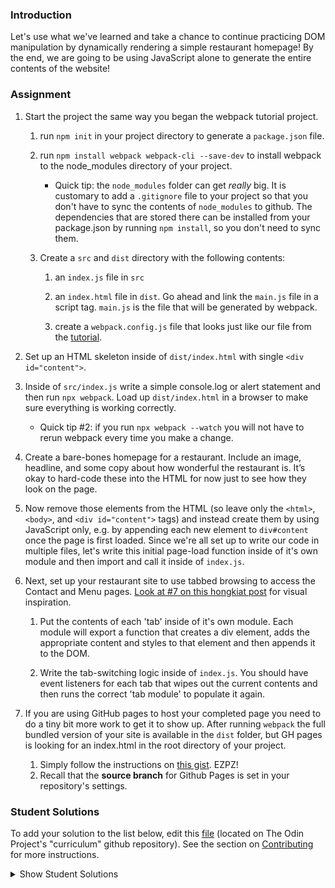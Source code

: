 ### Introduction
Let's use what we've learned and take a chance to continue practicing DOM manipulation by dynamically rendering a simple restaurant homepage! By the end, we are going to be using JavaScript alone to generate the entire contents of the website!

### Assignment

<div class="lesson-content__panel" markdown="1">

1. Start the project the same way you began the webpack tutorial project.
    1. run `npm init` in your project directory to generate a `package.json` file.
    
    1. run `npm install webpack webpack-cli --save-dev` to install webpack to the node_modules directory of your project.
   
        - Quick tip: the `node_modules` folder can get _really_ big. It is customary to   add a `.gitignore` file to your project so that you don't have to sync the contents of `node_modules` to github. The dependencies that are stored there can be installed from your package.json by running `npm install`, so you don't need to sync them.  
      
    1. Create a `src` and `dist` directory with the following contents:
        1. an `index.js` file in `src`
    
        1. an `index.html` file in `dist`. Go ahead and link the `main.js` file in a script tag. `main.js` is the file that will be generated by webpack.
      
        1. create a `webpack.config.js` file that looks just like our file from the [tutorial](https://webpack.js.org/guides/getting-started/#using-a-configuration).
   
1. Set up an HTML skeleton inside of `dist/index.html` with single `<div id="content">`.

1. Inside of `src/index.js` write a simple console.log or alert statement and then run `npx webpack`. Load up `dist/index.html` in a browser to make sure everything is working correctly.

    - Quick tip #2: if you run `npx webpack --watch` you will not have to rerun webpack every time you make a change.
   
1. Create a bare-bones homepage for a restaurant. Include an image, headline, and some copy about how wonderful the restaurant is. It’s okay to hard-code these into the HTML for now just to see how they look on the page.


1. Now remove those elements from the HTML (so leave only the `<html>`, `<body>`, and `<div id="content">` tags) and instead create them by using JavaScript only, e.g. by appending each new element to `div#content` once the page is first loaded. Since we're all set up to write our code in multiple files, let's write this initial page-load function inside of it's own module and then import and call it inside of `index.js`.

1. Next, set up your restaurant site to use tabbed browsing to access the Contact and Menu pages. [Look at #7 on this hongkiat post](http://www.hongkiat.com/blog/50-nice-clean-css-tab-based-navigation-scripts/) for visual inspiration.

    1. Put the contents of each 'tab' inside of it's own module. Each module will export a function that creates a div element, adds the appropriate content and styles to that element and then appends it to the DOM.
   
    1. Write the tab-switching logic inside of `index.js`. You should have event listeners for each tab that wipes out the current contents and then runs the correct 'tab module' to populate it again.
   
1. If you are using GitHub pages to host your completed page you need to do a tiny bit more work to get it to show up. After running `webpack` the full bundled version of your site is available in the `dist` folder, but GH pages is looking for an index.html in the root directory of your project.

    1. Simply follow the instructions on [this gist](https://gist.github.com/cobyism/4730490). EZPZ!
    1. Recall that the __source branch__ for Github Pages is set in your repository's settings.
</div>

### Student Solutions
To add your solution to the list below, edit this [file](https://github.com/TheOdinProject/curriculum/blob/master/javascript/organizing-js/restaurant-project.md) (located on The Odin Project's "curriculum" github repository). See the section on [Contributing](http://github.com/TheOdinProject/curriculum/blob/master/contributing.md) for more instructions.

<details markdown="block">
  <summary> Show Student Solutions </summary>

- Add your solution below this line!
- [Platyphyllum's Solution](https://github.com/marboleda/restaurant) - [View in Browser](https://marboleda.github.io/restaurant/)
- [Alex Cole's Solution](https://github.com/AlexJ-Cole/RestaurantPage) - [View in Browser](https://alexj-cole.github.io/RestaurantPage/)
- [Andres Ruiz's Solution](https://github.com/Andrsrz/restaurant-page) - [View in Browser](https://andrsrz.github.io/restaurant-page/)
- [HeliumAce's Solution](https://github.com/HeliumAce/resto-page-modules) - [View in Browser](https://heliumace.github.io/resto-page-modules/)
- [Andrija Jelenkovic's Solution](https://github.com/Amdrija/restaurantPage) - [View in Browser](https://amdrija.github.io/restaurantPage/)
- [guyroberts21's Solution](https://github.com/guyroberts21/Restaurant-Page) - [View in Browser](https://guyroberts21.github.io/Restaurant-Page/)
- [Chun's Solution](https://github.com/ashchunfai/restaurant-page) - [View in Browser](https://ashchunfai.github.io/restaurant-page/)
- [LenaChestnut's Solution](https://github.com/LenaChestnut/restaurant_page) - [View in Browser](https://lenachestnut.github.io/restaurant_page/)
- [Diane998's Solution](https://github.com/Diane998/restaurant-page) - [View in Browser](https://diane998.github.io/restaurant-page/)
- [Austin's Solution](https://github.com/cudworth/restaurant-page) - [View in Browser](https://cudworth.github.io/restaurant-page/dist/index)
- [Lucio's Solution](https://github.com/JCarlosLucio/restaurant-page) - [View in Browser](https://jcarloslucio.github.io/restaurant-page/)
- [MarcoDSilva's Solution](https://github.com/MarcoDSilva/Restaurant_Page) - [View in Browser](https://marcodsilva.github.io/Restaurant_Page/dist/)
- [Carl D'Oleo-Lundgren's Solution](https://github.com/carldoleolundgren/restaurant-page) - [View in Browser](https://carldoleolundgren.github.io/restaurant-page/)
- [hu-ng's Solution](https://github.com/hu-ng/simple-restaurant) - [View in Browser](https://hu-ng.github.io/simple-restaurant/)
- [Walmart-cashier's Solution](https://github.com/Walmart-cashier/restaurant-page) - [View in Browser](https://walmart-cashier.github.io/restaurant-page/)
- [rlaake's Solution](https://rlaake.github.io/Restaurant-Page/)
- [Zayeer's Solution](https://github.com/Zayeer/restaurant-page) - [View in Browser](https://zayeer.github.io/restaurant-page/#)
- [TunzTunzTunz's Solution](https://github.com/tunztunztunz/restaraunt-exercise) - [View in Browser](https://tunztunztunz.github.io/restaraunt-exercise/)
- [AJMcDee's Solution](github.com/AJMcDee/restaurantExample) - [View in Browser](https://ajmcdee.github.io/restaurantExample/)
- [Lexolf's Solution](https://github.com/lexolf/restaurant-page) - [View in Browser](https://lexolf.github.io/restaurant-page/)
- [Andrea's Solution](https://github.com/fioriandrea/restaurant) - [View in Browser](https://fioriandrea.github.io/restaurant/)
- [Arf65's Solution](https://github.com/arf65/restaurant-homepage) - [View in Browser](https://arf65.github.io/restaurant-homepage/)
- [Denis Oluka's Solution](https://github.com/OlukaDenis/restaurant-page) - [View in Browser](https://dennys.netlify.app/)
- [Sherman's Solution](https://github.com/shermansjliu/project-restaurant-page) - [View in Browser](https://shermansjliu.github.io/project-restaurant-page/)
- [jdonahhue135's Solution](https://github.com/jdonahue135/restaurant-page) - [View in Browser](https://jdonahue135.github.io/restaurant-page/)
- [jc's Solution](https://github.com/avazkhan2808/project-restaurant) - [View in Browser](https://avazkhan2808.github.io/project-restaurant/)
- [Nick Haras' Solution](https://github.com/macnick/restaurant-page) - [View in Browser](https://macnick.github.io/Restaurant-Page/)
- [Muhymenul Haque's Solution](https://github.com/muhymenulhaque/restaurant-page) - [View in Browser](https://muhymenulhaque.github.io/restaurant-page/)
- [Joe's Solution](https://github.com/JosephPBallantyne/odinRestaurant) - [View in Browser](https://josephpballantyne.github.io/odinRestaurant/)
- [Edd Sansome's Solution](https://github.com/casualc0der/restaurant-project/) - [View in Browser](https://casualc0der.github.io/restaurant-project/)
- [eapenzacharias's Solution](https://github.com/Lenn-e/restaurant-page) - [View in Browser](https://lenn-e.github.io/restaurant-page/)
- [eapenzacharias's Solution](https://github.com/eapenzacharias/Restaurant-Theme) - [View in Browser](https://eapenzacharias.github.io/Restaurant-Theme/index.html)
- [Odunsi Joseph's Solution](https://github.com/dhatguy/restaurant-page) - [View in Browser](https://dhatguy.github.io/restaurant-page/)
- [clavierbulb-green's Solution](https://github.com/clavierbulb-green/Bulb-s-Restaurant-Page) - [View in Browser](https://clavierbulb-green.github.io/Bulb-s-Restaurant-Page/)
- [Langarus' Solution](https://github.com/langarus/restaurant_webpage_with_JS) - [View in Browser](https://langarus.github.io/restaurant_webpage_with_JS/)
- [Muhammad Ahmad's Solution](https://github.com/thisisMAhmad/restaurant-homepage) - [View in Browser](https://thisismahmad.github.io/restaurant-homepage/)
- [Justinkar's Solution](https://github.com/justinkar/restaurant-page) - [View in Browser](https://justinkar.github.io/restaurant-page/)
- [Katarzyna Kaswen-Wilk's solution](https://github.com/kikupiku/restaurant-page) - [View in Browser](https://kikupiku.github.io/restaurant-page/)
- [Padraig O'Rúis's solution](https://github.com/anarchomushroom/js-restaurant) - [View in Browser](https://anarchomushroom.github.io/js-restaurant/)
- [Joshysmart's Solution](https://github.com/joshysmart/restaurant-page) - [View in Browser](https://joshysmart.github.io/restaurant-page/)
- [JoeDravarol's and nearmint's Solution](https://github.com/nearmint/restaurant) - [View in Browser](https://nearmint.github.io/restaurant/)
- [chickenwing123's Solution](https://github.com/chickenwings123/Webpack-Restaurant) - [View in Browser](https://chickenwings123.github.io/Webpack-Restaurant/)
- [Kris Tobiasson's 3D Solution](https://github.com/highpockets/restaurant.git) - [View in Browser](https://highpockets.github.io/restaurant/)
- [tracy2811's Solution](https://github.com/tracy2811/restaurant-page) - [View in Browser](https://tracy2811.github.io/restaurant-page/)
- [Simon's Solution](https://github.com/Sim-frpt/restaurant-page) - [View in Browser](https://sim-frpt.github.io/restaurant-page/)
- [James's Solution](https://github.com/ericksen-github/restaurant_page) - [View in Browser](https://ericksen-github.github.io/restaurant_page/)
- [jfr's Solution](https://github.com/jfrcom/restaurant-page) - [View in Browser](https://jfrcom.github.io/restaurant-page/index.html)
- [Zakariye Yusuf's Solution](https://github.com/ZYusuf10/restrauntPage) - [View in Browser](https://zyusuf10.github.io/restrauntPage/)
- [Kevin Vuong's Solution](https://github.com/fffear/restaurant-page-project-js) - [View in Browser](https://fffear.github.io/restaurant-page-project-js/)
- [Hassanbhb's Solution](https://github.com/Hassanbhb/Vegi) - [View in Browser](https://hassanbhb.github.io/Vegi/)
- [Braxton's Solution](https://github.com/braxtonlemmon/restaurant-page) - [View in Browser](https://braxtonlemmon.github.io/restaurant-page/)
- [Julio's Solution](https://github.com/julio22b/restaurant-page) - [View in Browser](https://julio22b.github.io/restaurant-page/)
- [Esteban's Solution](https://github.com/estebanmoroy/restaurant-page) - [View in Browser](https://estebanmoroy.github.io/restaurant-page)
- [Luky's Solution](https://github.com/lcyne/restaurant-page) - [View in Browser](https://lcyne.github.io/restaurant-page)
- [Igorashs's Solution](https://github.com/igorashs/restaurant-page) - [View in Browser](https://igorashs.github.io/restaurant-page/)
- [Jacavena's Solution](https://github.com/Jacavena/restaurant-page) - [View in Browser](https://jacavena.github.io/restaurant-page/)
- [Etheon's Solution](https://github.com/Etheonor/TOP-Restaurant-page) - [View in Browser](https://etheonor.github.io/TOP-Restaurant-page/)
- [bollinca's Solution](https://github.com/bollinca/restaurant-page) - [View in Browser](https://bollinca.github.io/restaurant-page/)
- [Vedat's Solution](https://github.com/mvedataydin/restaurant-page) - [View in Browser](https://mvedataydin.github.io/restaurant-page/)
- [Eljoey's Solution](https://github.com/eljoey/Restaurant-Page) - [View in Browser](https://eljoey.github.io/Restaurant-Page/)
- [Solodov's solution](https://github.com/solodov-dev/restaurant) - [View in Browser](https://solodov-dev.github.io/restaurant/)
- [Bojo's solution](https://github.com/BojoZahariev/restaurant_page) - [View in Browser](https://bojozahariev.github.io/restaurant_page/)
- [Henry Kirya's solution](https://github.com/harrika/restaurant) - [View in Browser](https://harrika.github.io/restaurant/)
- [Ben's solution](https://github.com/Koshoo/Restaurant-page) - [View in Browser](https://koshoo.github.io/Restaurant-page/)
- [Djo1e's solution](https://github.com/Djo1e/restaurant) - [View in Browser](https://djo1e.github.io/restaurant/)
- [John Kripp's Solution](https://github.com/JohnKripp/Restaurant-Page) - [View in Browser](https://johnkripp.github.io/Restaurant-Page/)
- [Simon Tharby's solution](https://github.com/jinjagit/restaurant) - [View in browser](https://jinjagit.github.io/restaurant/)
- [ARaut9's solution](https://github.com/ARaut9/restaurant_page) - [View in Browser](https://araut9.github.io/restaurant_page/)
- [Jason McKee's solution](https://github.com/jttmckee/odin-restaurant) - [View in Browser](https://jttmckee.github.io/odin-restaurant/)
- [Ricala's solution](https://github.com/Ricala/restaurant-page) - [View in Browser](https://ricala.github.io/restaurant-page/)
- [Aggy's solution](https://github.com/atarsa/odin-restaurant) - [View in Browser](https://atarsa.github.io/odin-restaurant/)
- [Hammad Ahmed's solution](https://github.com/shammadahmed/restaurant-page) - [View in Browser](https://shammadahmed.github.io/restaurant-page)
- [Nate Dimock's solution](https://github.com/Flakari/js-restaurant) - [View in Browser](https://flakari.github.io/js-restaurant/)
- [Roman Alenskiy's solution](https://github.com/romalenskiy/restaurant-page) - [Live preview](https://romalenskiy.github.io/restaurant-page/)
- [Max Garber's solution](https://github.com/bubblebooy/Odin-Javascript/tree/master/Restaurant) - [View in Browser](https://bubblebooy.github.io/Odin-Javascript/Restaurant/dist/index.html)
- [Qin's solution](https://github.com/hyathynth/restaurant-page) - [View in Browser](https://hyathynth.github.io/restaurant-page/)
- [Javier Machin's solution](https://github.com/Javier-Machin/js-restaurant) - [View in Browser](https://javier-machin.github.io/js-restaurant/)
- [nmac's solution](https://github.com/nmacawile/js-restaurant) - [Preview](https://htmlpreview.github.io/?https://github.com/nmacawile/js-restaurant/blob/master/dist/index.html)
- [Johan Morin's Solution](https://github.com/MorrisMalone/restaurant-page) - [View In Browser](https://morrismalone.github.io/restaurant-page/)
- [brxck's solution](https://github.com/brxck/odin-restaurant) - [View in Browser](http://brockmcelroy.com/odin-restaurant/)
- [Andrew's solution](https://github.com/andrewr224/Lamuella) - [View in Browser](https://andrewr224.github.io/Lamuella)
- [theghall's solution](https://github.com/theghall/odin-restaurant) - [View in Browser](https://theghall.github.io/odin-restaurant/)
- [Jonathan Yiv's solution](https://github.com/JonathanYiv/restaurant-page) - [View in Browser](https://jonathanyiv.github.io/restaurant-page/)
- [mindovermiles262's Solution](https://github.com/mindovermiles262/luigisv2) - [View in Browser](https://mindovermiles262.github.io/luigisv2/)
- [Rob Hitt's solution](https://github.com/robhitt/restaurant-menu-node-webpack) - [View in browser](https://robhitt.github.io/restaurant-menu-node-webpack)
- [Jmooree30's solution](https://github.com/jmooree30/restaurant) - [View in browser](https://jmooree30.github.io/restaurant/)
- [codyloyd's solution](https://github.com/codyloyd/odin-restaurant) - [View in browser](http://codyloyd.com/odin-restaurant/)
- [rpalo's solution](https://github.com/rpalo/odin-restaurant) - [View in browser](https://assertnotmagic.com/odin-restaurant/)
- [Katineto's solution](https://github.com/Katineto/restaurant-page) - [View in browser](https://katineto.github.io/restaurant-page/)
- [Punnadittr's solution](https://github.com/punnadittr/restaurant_page) - [View in browser](https://punnadittr.github.io/restaurant_page/)
- [AlexFuro's Solution](https://github.com/alexfuro/odin_restaurant) - [View in Browser](https://alexfuro-restaurant.netlify.com/)
- [Kyouyatamax's solution](https://github.com/kyouyatamax/restaurantpageJS) - [View in browser](https://kyouyatamax.github.io/restaurantpageJS/)
- [Francisco Carlos's solution](https://github.com/fcarlosdev/restaurant-page) - [View in browser](https://fcarlosdev.github.io/restaurant-page/)
- [aznafro's solution](https://github.com/aznafro/restaurant) - [View in browser](https://aznafro.github.io/restaurant/)
- [Areeba's solution](https://github.com/AREEBAISHTIAQ/Restaurant-page) - [View in browser](https://areebaishtiaq.github.io/Restaurant-page/)
- [Valentino Valenti's solution](https://github.com/1ba1/restaurant-page) - [View in browser](https://1ba1.github.io/restaurant-page/)
- [Ubaid Manzoor Wani](https://github.com/Ubaid-Manzoor/Restaurant-Page) - [View in Browser](https://ubaid-manzoor.github.io/Restaurant-Page/)
- [Antonio Marcos's solution](https://github.com/AMarcosCastelo/restaurante_page) - [View in Browser](https://amarcoscastelo.github.io/restaurante_page/)
- [JamCry's solution](https://github.com/jamcry/odin-restaurant-page) - [View in Browser](https://jamcry.github.io/odin-restaurant-page/)
- [Gene Mecija's solution](https://github.com/genemecija/Restaurant) - [View in Browser](https://genemecija.github.io/Restaurant/)
- [Ryan Floyd's solution](https://github.com/MrRyanFloyd/restaurant) - [View in Browser](https://mrryanfloyd.github.io/restaurant/)
- [Harry Coburn's solution](https://github.com/mattibun/odin-restaurant)
- [Martink-rsa's solution](https://github.com/martink-rsa/restaurant-page) - [View in Browser](https://martink-rsa.github.io/restaurant-page/)
- [JoshAubrey's solution](https://github.com/JoshAubrey/restaurant-page) - [View in Browser](https://joshaubrey.github.io/restaurant-page/)
- [Aron's solution](https://github.com/aronfischer/Restaurant-page) - [View in Browser](https://aronfischer.github.io/Restaurant-page/)
- [Brendaneus' Solution](https://theodinprojects.live/courses/javascript/projects/restaurant-page)
- [Emil Dimitrov's Solution](https://github.com/edmtrv/game-page) - [View in Browser](https://edmtrv.github.io/game-page/)
- [Edehe's Solution](https://github.com/edehlol/restaurant) - [View in Browser](https://edehlol.github.io/restaurant/)
- [AlexGioff's Solution](https://github.com/AlexGioffDev/Restaurant) - [View in Browser](https://alexgioffdev.github.io/Restaurant/)
- [Supasus's Solution](https://github.com/supasus/js-restaurant-page) - [View in Browser](https://supasus.github.io/js-restaurant-page/)
- [kylazath's Solution](https://github.com/kylazath/webpack-test) - [View in Browser](https://kylazath.github.io/webpack-test/index.html)
- [mmboyce's Solution](https://github.com/mmboyce/restaurant-page) - [View in Browser](https://mmboyce.github.io/restaurant-page/)
- [Hamohuh's Solution](https://github.com/hamohuh/Restaurant) - [View in Browser](https://hamohuh.github.io/Restaurant/)
- [0xtaf's Solution](https://github.com/0xtaf/restaurant) - [View in Browser](https://0xtaf.github.io/restaurant/)
- [tomstrat's Solution](https://github.com/tomstrat/restaurant) - [View in Browser](https://tomstrat.github.io/restaurant/)
- [DamnedLag's Solution](https://github.com/Damnedlag/Project_restaurant) - [View in Browser](https://damnedlag.github.io/Project_restaurant/)
- [ricardo-gonzalez-villegas' Solution](https://github.com/ricardo-gonzalez-villegas/restaurant-page/) - [View in Browser](https://ricardo-gonzalez-villegas.github.io/restaurant-page/)
- [BunnyTheLifeguard's Solution](https://github.com/BunnyTheLifeguard/restaurant-page) - [View in Browser](https://bunnythelifeguard.github.io/restaurant-page/)
- [Y02WK's Solution](https://github.com/Y02WK/cafe_toki) - [View in Browser](https://y02wk.github.io/cafe_toki/)
- [r-hathcock's Solution](https://github.com/r-hathcock/restaurant-page)
- [Rey van den Berg's Solution](https://github.com/Rey810/restaurant-page) - [View in Browser](https://rey810.github.io/restaurant-page)
- [barrysweeney's Solution](https://github.com/barrysweeney/restaurant-site) - [View in Browser](https://barrysweeney.github.io/restaurant-site/)
- [ranmaru22's Solution](https://github.com/ranmaru22/the_odin_project/tree/master/restaurant) - [View in Browser](https://ranmaru22.github.io/the_odin_project/restaurant/dist/)
- [crongle's Solution](https://github.com/crongle/) - [View in Browser](https://crongle.github.io/restaurant/)
- [Tim Kelly's Solution](https://github.com/timkellytk/project-restaurant-page) - [View in Browser](https://timkellytk.github.io/project-restaurant-page/)
- [thecodediver's Solution](https://github.com/thecodediver/restaurant_page) - [View in Browser](https://thecodediver.github.io/restaurant_page/)
- [m-rejdych's Solution](https://github.com/m-rejdych/Restaurant-Page) - [View in Browser](https://m-rejdych.github.io/Restaurant-Page/)
- [alicee88's Solution](https://github.com/alicee88/odin-restaurant) - [View in Browser](https://alicee88.github.io/odin-restaurant/)
- [Ozan Sozuoz's Solution](https://github.com/ozansozuozgit/restaurant-page/settings) - [View in Browser](https://ozansozuozgit.github.io/restaurant-page/)
- [Matyd's Solution](https://github.com/MatyD356/restaurant-page/tree/master) - [View in Browser](https://matyd356.github.io/restaurant-page/)
- [Tristan Ross's Solution](https://github.com/TristanRoss/restaurant-page) - [View in Browser](https://tristanross.github.io/restaurant-page/)
- [FortyPercentTitanium's Solution](https://github.com/fortypercenttitanium/restaurantpage) - [View in Browser](https://fortypercenttitanium.github.io/restaurantpage/)
- [BlessedOneKobo's Solution](https://github.com/BlessedOneKobo/restaurant-page/) - [View in Browser](https://blessedonekobo.github.io/restaurant-page/)
- [jcai's Solution](https://github.com/jcai8649/restaurant_page/tree/master) - [View in Browser](https://jcai8649.github.io/restaurant_page/)
- [adilahmad321's Solution](https://github.com/adilahmad321/Restaurant-Page) - [View in Browser](https://adilahmad321.github.io/Restaurant-Page/)
- [Kmt5422's Solution](https://github.com/kmt5422/restaurant-page) - [View in Browser](https://kmt5422.github.io/restaurant-page/)
- [dyskgo's Solution](https://github.com/dyskgo/restaurant) - [View in Browser](https://dyskgo.github.io/restaurant/)
- [themetar's Solution](https://github.com/themetar/restaurant-page-top) - [View in Browser](https://themetar.github.io/restaurant-page-top/)
- [Vitaly Osipov's Solution](https://github.com/vi7ali/the-tavern) - [View in Browser](https://vi7ali.github.io/the-tavern/)
- [Durandal One's Solution](https://github.com/DurandalOne/restaurant) - [View in Browser](https://durandalone.github.io/restaurant/)
</details>
